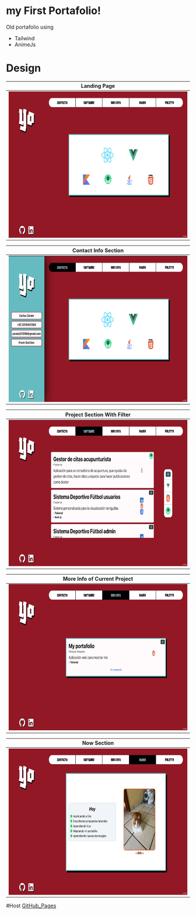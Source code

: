 # my First Portafolio!
Old portafolio using 
- Tailwind
- AnimeJs

# Design
 |     Landing Page    |
|:-------------:|
| <img src="/design/LandingPage.png" alt="drawing" height="400"/>|  

|     Contact Info Section    |
|:-------------:|
| <img src="/design/ContactInfo.png" alt="drawing" height="400"/>|  

|  Project Section With Filter  |      
|:----------:|
| <img src="/design/ProjectSection.png" alt="drawing" height="400"/> |

|  More Info of Current Project |      
|:----------:|
| <img src="/design/CurrentProjectInfo.png" alt="drawing" height="400"/> |

|  Now Section |      
|:----------:|
| <img src="/design/NowSection.png" alt="drawing" height="400"/> |

#Host
  [GitHub_Pages]((https://zaratee.github.io/myWebPage))



